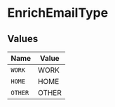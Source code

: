 # EnrichEmailType


## Values

| Name    | Value   |
| ------- | ------- |
| `WORK`  | WORK    |
| `HOME`  | HOME    |
| `OTHER` | OTHER   |